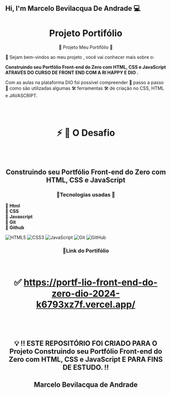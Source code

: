 ## Hi, I'm Marcelo Bevilacqua De Andrade 💻


<h1 align="center"> Projeto Portifólio   </h1>

<p align="center"> 📜  Projeto Meu Portifólio </a> 📜 </P>

<p> 👋 Sejam bem-vindos ao meu projeto , você vai conhecer mais sobre o:</P> <p> <strong>Construindo seu Portfólio Front-end do Zero com HTML, CSS e JavaScript ATRAVÉS DO CURSO DE FRONT END COM A RI HAPPY E DIO .</strong></P>


<p>Com as aulas na plataforma DIO foi possível compreender 👣 passo a passo 👣 como são utilizadas algumas  🛠️ ferramentas 🛠️ de criação no CSS, HTML e JAVASCRIPT.</p>

<br> <br>

<h1 align="center"> ⚡ 🛑 O Desafio</h1>

<br> <br>

<h2 align="center">Construindo seu Portfólio Front-end do Zero com HTML, CSS e JavaScript</h2>

<h3 align="center">🔺Tecnologias usadas 🎯</h3>

<p>
🔹 <strong>Html</strong><br>
🔹 <strong>CSS</strong><br>
🔹 <strong>Javascript</strong><br>
🔹 <strong>Git</strong><br>
🔹 <strong>Github</strong><br>

![HTML5](https://img.shields.io/badge/-HTML5-E34F26?style=flat-square&logo=html5&logoColor=white)
![CSS3](https://img.shields.io/badge/-CSS3-1572B6?style=flat-square&logo=css3)
![JavaScript](https://img.shields.io/badge/-JavaScript-black?style=flat-square&logo=javascript)
![Git](https://img.shields.io/badge/-Git-black?style=flat-square&logo=git)
![GitHub](https://img.shields.io/badge/-GitHub-181717?style=flat-square&logo=github)

</p>

<h3 align="center">🔺Link do Portifólio</h3><br>

<h1 align="center"> 

✅  https://portf-lio-front-end-do-zero-dio-2024-k6793xz7f.vercel.app/<br> 

</h1>

 <br> <br>

<h2 align="center">💡 ‼️ ESTE REPOSITÓRIO FOI CRIADO PARA O Projeto Construindo seu Portfólio Front-end do Zero com HTML, CSS e JavaScript E PARA FINS DE ESTUDO. ‼️
 </h2>
 <h2 align="center"> <strong> Marcelo Bevilacqua de Andrade  </strong></h2>

 <br> <br>




 



